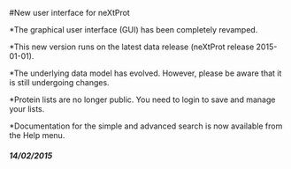 #New user interface for neXtProt

*The graphical user interface (GUI) has been completely revamped.

*This new version runs on the latest data release (neXtProt release 2015-01-01).

*The underlying data model has evolved. However, please be aware that it is still undergoing changes.

*Protein lists are no longer public. You need to login to save and manage your lists.

*Documentation for the simple and advanced search is now available from the Help menu.

##### 14/02/2015

